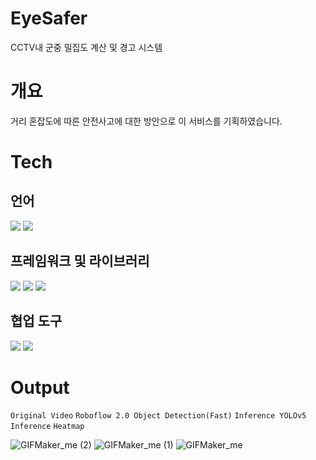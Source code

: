 # EyeSafer
CCTV내 군중 밀집도 계산 및 경고 시스템

# 개요
거리 혼잡도에 따른 안전사고에 대한 방안으로 이 서비스를 기획하였습니다.

# Tech

## 언어
<img src="https://img.shields.io/badge/Python-3766AB?style=flat-square&logo=Python&logoColor=white"/> <img src="https://img.shields.io/badge/HTML-3766AB?style=flat-square&logo=HTML&logoColor=white"/>

## 프레임워크 및 라이브러리
<img src="https://img.shields.io/badge/Flask-00599C?style=flat-square&logo=Flask&logoColor=white"/> <img src="https://img.shields.io/badge/OpenCV-00599C?style=flat-square&logo=OpenCV&logoColor=white"/> <img src="https://img.shields.io/badge/YOLOv5-00599C?style=flat-square&logo=YOLOv5&logoColor=white"/>

## 협업 도구
<img src="https://img.shields.io/badge/Git-00599C?style=flat-square&logo=Git&logoColor=white"/> <img src="https://img.shields.io/badge/Slack-00599C?style=flat-square&logo=Slack&logoColor=white"/>

# Output
`Original Video`  `Roboflow 2.0 Object Detection(Fast)` `Inference YOLOv5 Inference`  `Heatmap`

![GIFMaker_me (2)](https://github.com/hanghae-hackathon/EyeSafer_AI/assets/44021629/e192154f-c64e-49c8-a4b7-f8776067a314) 
![GIFMaker_me (1)](https://github.com/hanghae-hackathon/EyeSafer_AI/assets/44021629/5b251cd1-0aa9-4dd1-acac-383817474459) 
![GIFMaker_me](https://github.com/hanghae-hackathon/EyeSafer_AI/assets/44021629/b6036f1d-184c-42b4-bcb0-44ff129ac7ad) 

